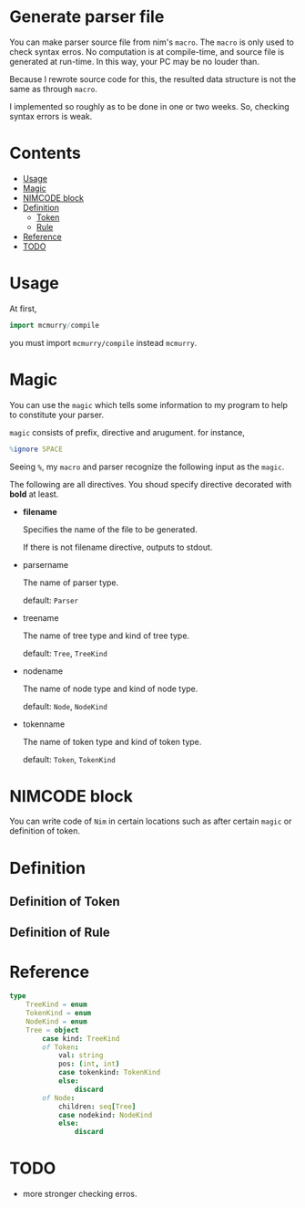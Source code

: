 # Generate parser file
You can make parser source file from nim's ``macro``.
The ``macro`` is only used to check syntax erros. No computation is at compile-time, and source file is generated at run-time.
In this way, your PC may be no louder than.

Because I rewrote source code for this, the resulted data structure is not the same as through ``macro``.

I implemented so roughly as to be done in one or two weeks. So, checking syntax errors is weak.

# Contents
* [Usage](#Usage)
* [Magic](#Magic)
* [NIMCODE block](#NIMCODE-block)
* [Definition](#Definition)
    * [Token](#Definition-of-token)
    * [Rule](#Definition-of-rule)
* [Reference](#Reference)
* [TODO](#TODO)

# Usage
At first,
```nim
import mcmurry/compile
```
you must import ``mcmurry/compile`` instead ``mcmurry``.

# Magic
You can use the ``magic`` which tells some information to my program to help to constitute your parser.

``magic`` consists of prefix, directive and arugument.
for instance,
```nim
%ignore SPACE
```

Seeing `%`, my ``macro`` and parser recognize the following input as the ``magic``.

The following are all directives.
You shoud specify directive decorated with **bold** at least.
* **filename**

    Specifies the name of the file to be generated.

    If there is not filename directive, outputs to stdout.
* parsername

    The name of parser type.

    default: ``Parser``

* treename

    The name of tree type and kind of tree type.

    default: ``Tree``, ``TreeKind``
* nodename

    The name of node type and kind of node type.

    default: ``Node``, ``NodeKind``

* tokenname

    The name of token type and kind of token type.

    default: ``Token``, ``TokenKind``

# NIMCODE block
You can write code of ``Nim`` in certain locations such as after certain ``magic`` or definition of token.

# Definition

## Definition of Token

## Definition of Rule

# Reference

```nim
type
    TreeKind = enum
    TokenKind = enum
    NodeKind = enum
    Tree = object
        case kind: TreeKind
        of Token:
            val: string
            pos: (int, int)
            case tokenkind: TokenKind
            else:
                discard
        of Node:
            children: seq[Tree]
            case nodekind: NodeKind
            else:
                discard
```

# TODO
* more stronger checking erros.